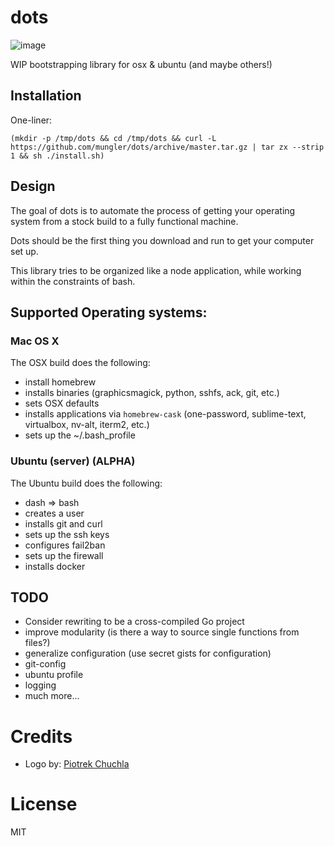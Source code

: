 # dots

![image](https://i.cloudup.com/RCpB-ASfme.png)

WIP bootstrapping library for osx & ubuntu (and maybe others!)

## Installation

One-liner:

```
(mkdir -p /tmp/dots && cd /tmp/dots && curl -L https://github.com/mungler/dots/archive/master.tar.gz | tar zx --strip 1 && sh ./install.sh)
```

## Design

The goal of dots is to automate the process of getting your operating system from a stock build to a fully functional machine. 

Dots should be the first thing you download and run to get your computer set up.

This library tries to be organized like a node application, while working within the constraints of bash.

## Supported Operating systems:

### Mac OS X

The OSX build does the following:

- install homebrew
- installs binaries (graphicsmagick, python, sshfs, ack, git, etc.)
- sets OSX defaults
- installs applications via `homebrew-cask` (one-password, sublime-text, virtualbox, nv-alt, iterm2, etc.)
- sets up the ~/.bash_profile 

### Ubuntu (server) (ALPHA)

The Ubuntu build does the following:

- dash => bash
- creates a user
- installs git and curl
- sets up the ssh keys
- configures fail2ban
- sets up the firewall
- installs docker

## TODO

* Consider rewriting to be a cross-compiled Go project
* improve modularity (is there a way to source single functions from files?)
* generalize configuration (use secret gists for configuration)
* git-config
* ubuntu profile
* logging
* much more...

# Credits

* Logo by: [Piotrek Chuchla](http://www.thenounproject.com/pchuchla/)

# License

MIT
